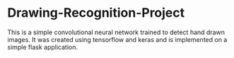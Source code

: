 # Drawing-Recognition-Project

This is a simple convolutional neural network trained to detect hand drawn images.
It was created using tensorflow and keras and is implemented on a simple flask application.
